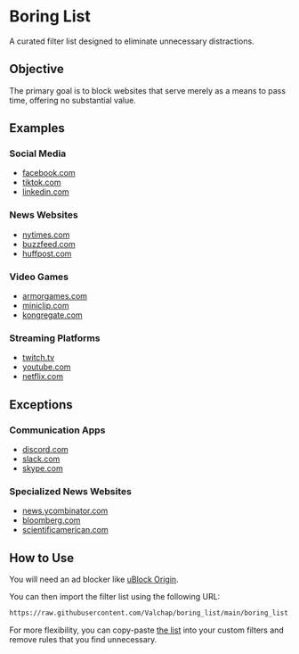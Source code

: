 # Boring List

A curated filter list designed to eliminate unnecessary distractions.

## Objective

The primary goal is to block websites that serve merely as a means to pass time, offering no substantial value.

## Examples

### Social Media

- [facebook.com](https://facebook.com)
- [tiktok.com](https://tiktok.com)
- [linkedin.com](https://linkedin.com)

### News Websites

- [nytimes.com](https://nytimes.com)
- [buzzfeed.com](https://buzzfeed.com)
- [huffpost.com](https://huffpost.com)

### Video Games

- [armorgames.com](https://armorgames.com)
- [miniclip.com](https://miniclip.com)
- [kongregate.com](https://kongregate.com)

### Streaming Platforms

- [twitch.tv](https://twitch.tv)
- [youtube.com](https://youtube.com)
- [netflix.com](https://netflix.com)

## Exceptions

### Communication Apps

- [discord.com](https://discord.com)
- [slack.com](https://slack.com)
- [skype.com](https://skype.com)

### Specialized News Websites

- [news.ycombinator.com](https://news.ycombinator.com)
- [bloomberg.com](https://bloomberg.com)
- [scientificamerican.com](https://scientificamerican.com)

## How to Use

You will need an ad blocker like [uBlock Origin](https://github.com/gorhill/uBlock).

You can then import the filter list using the following URL:

```txt
https://raw.githubusercontent.com/Valchap/boring_list/main/boring_list.txt
```

For more flexibility, you can copy-paste [the list](https://raw.githubusercontent.com/Valchap/boring_list/main/boring_list.txt) into your custom filters and remove rules that you find unnecessary.

